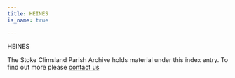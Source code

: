 ```yaml
---
title: HEINES
is_name: true

---
```


HEINES


The Stoke Climsland Parish Archive holds material under this index entry. To find out more please [contact us](/contact/)
